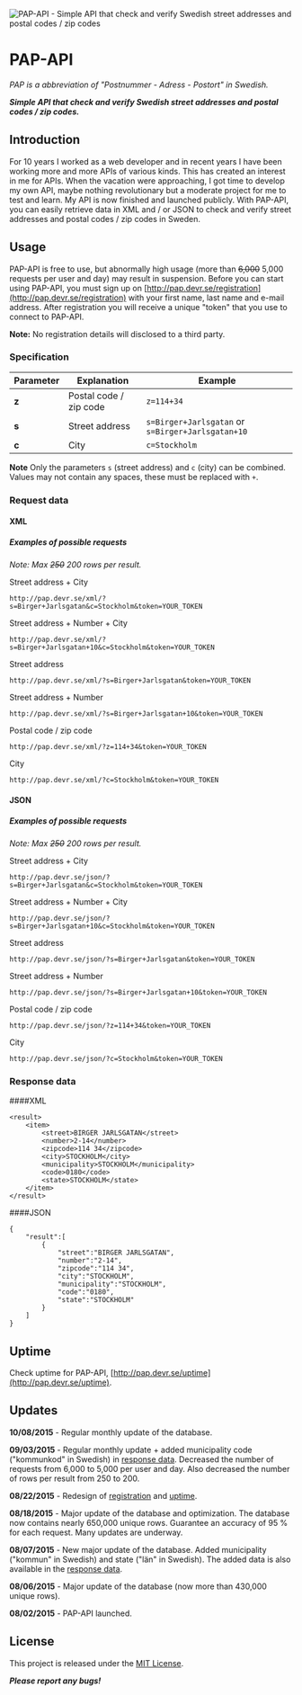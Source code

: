 ![PAP-API - Simple API that check and verify Swedish street addresses and postal codes / zip codes](http://pap.devr.se/img/pap-api-main.png)

# PAP-API
*PAP is a abbreviation of "Postnummer - Adress - Postort" in Swedish.*

**_Simple API that check and verify Swedish street addresses and postal codes / zip codes._**

## Introduction

For 10 years I worked as a web developer and in recent years I have been working more and more APIs of various kinds. This has created an interest in me for APIs.
When the vacation were approaching, I got time to develop my own API, maybe nothing revolutionary but a moderate project for me to test and learn.
My API is now finished and launched publicly. With PAP-API, you can easily retrieve data in XML and / or JSON to check and verify street addresses and postal codes / zip codes in Sweden.

## Usage

PAP-API is free to use, but abnormally high usage (more than ~~6,000~~ 5,000 requests per user and day) may result in suspension. Before you can start using PAP-API, you must sign up on [http://pap.devr.se/registration](http://pap.devr.se/registration) with your first name, last name and e-mail address. After registration you will receive a unique "token" that you use to connect to PAP-API.

**Note:** No registration details will disclosed to a third party.

### Specification

Parameter|Explanation|Example
---|---|---
**z**|Postal code / zip code|`z=114+34`
**s**|Street address|`s=Birger+Jarlsgatan` or `s=Birger+Jarlsgatan+10`
**c**|City|`c=Stockholm`

**Note** Only the parameters `s` (street address) and `c` (city) can be combined. Values may not contain any spaces, these must be replaced with `+`.

### Request data

#### XML

##### Examples of possible requests

*Note: Max ~~250~~ 200 rows per result.*

Street address + City

`http://pap.devr.se/xml/?s=Birger+Jarlsgatan&c=Stockholm&token=YOUR_TOKEN`

Street address + Number + City

`http://pap.devr.se/xml/?s=Birger+Jarlsgatan+10&c=Stockholm&token=YOUR_TOKEN`

Street address

`http://pap.devr.se/xml/?s=Birger+Jarlsgatan&token=YOUR_TOKEN`

Street address + Number

`http://pap.devr.se/xml/?s=Birger+Jarlsgatan+10&token=YOUR_TOKEN`

Postal code / zip code

`http://pap.devr.se/xml/?z=114+34&token=YOUR_TOKEN`

City

`http://pap.devr.se/xml/?c=Stockholm&token=YOUR_TOKEN`

#### JSON

##### Examples of possible requests

*Note: Max ~~250~~ 200 rows per result.*

Street address + City

`http://pap.devr.se/json/?s=Birger+Jarlsgatan&c=Stockholm&token=YOUR_TOKEN`

Street address + Number + City

`http://pap.devr.se/json/?s=Birger+Jarlsgatan+10&c=Stockholm&token=YOUR_TOKEN`

Street address

`http://pap.devr.se/json/?s=Birger+Jarlsgatan&token=YOUR_TOKEN`

Street address + Number

`http://pap.devr.se/json/?s=Birger+Jarlsgatan+10&token=YOUR_TOKEN`

Postal code / zip code

`http://pap.devr.se/json/?z=114+34&token=YOUR_TOKEN`

City

`http://pap.devr.se/json/?c=Stockholm&token=YOUR_TOKEN`

### Response data

####XML

```
<result>
	<item>
		<street>BIRGER JARLSGATAN</street>
		<number>2-14</number>
		<zipcode>114 34</zipcode>
		<city>STOCKHOLM</city>
		<municipality>STOCKHOLM</municipality>
		<code>0180</code>
		<state>STOCKHOLM</state>		
	</item>
</result>
```

####JSON

```
{
	"result":[
		{
			"street":"BIRGER JARLSGATAN",
			"number":"2-14",
			"zipcode":"114 34",
			"city":"STOCKHOLM",
			"municipality":"STOCKHOLM",
			"code":"0180",
			"state":"STOCKHOLM"			
		}
	]
}
```

## Uptime

Check uptime for PAP-API, [http://pap.devr.se/uptime](http://pap.devr.se/uptime).

## Updates

**10/08/2015** - Regular monthly update of the database.

**09/03/2015** - Regular monthly update + added municipality code ("kommunkod" in Swedish) in [response data](https://github.com/aliasnille/pap-api#response-data). Decreased the number of requests from 6,000 to 5,000 per user and day. Also decreased the number of rows per result from 250 to 200.

**08/22/2015** - Redesign of [registration](http://pap.devr.se/registration) and [uptime](http://pap.devr.se/uptime).

**08/18/2015** - Major update of the database and optimization. The database now contains nearly 650,000 unique rows. Guarantee an accuracy of 95 % for each request. Many updates are underway.

**08/07/2015** - New major update of the database. Added municipality ("kommun" in Swedish) and state ("län" in Swedish). The added data is also available in the [response data](https://github.com/aliasnille/pap-api#response-data).

**08/06/2015** - Major update of the database (now more than 430,000 unique rows).

**08/02/2015** - PAP-API launched.

## License

This project is released under the [MIT License](https://github.com/aliasnille/pap-api/blob/master/LICENSE).

**_Please report any bugs!_**
